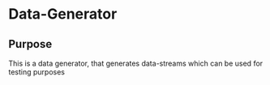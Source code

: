 # Data-Generator #

Purpose
-----

This is a data generator, that generates data-streams which can be used for testing purposes

